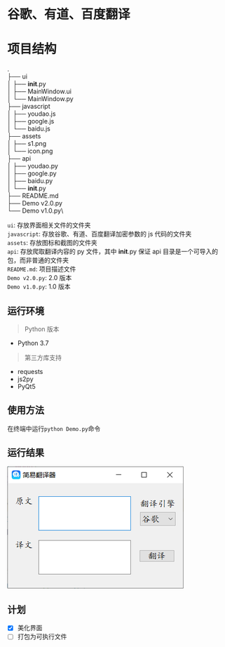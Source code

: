 # 谷歌、有道、百度翻译

# 项目结构
.\
├── ui\
│   ├── __init__.py\
│   ├── MainWindow.ui\
│   └── MainWindow.py\
├── javascript\
│   ├── youdao.js\
│   ├── google.js\
│   └── baidu.js\
├── assets\
│   ├── s1.png\
│   └── icon.png\
├── api\
│   ├── youdao.py\
│   ├── google.py\
│   ├── baidu.py\
│   └── __init__.py\
├── README.md\
├── Demo v2.0.py\
└── Demo v1.0.py\

`ui`: 存放界面相关文件的文件夹  
`javascript`: 存放谷歌、有道、百度翻译加密参数的 js 代码的文件夹  
`assets`: 存放图标和截图的文件夹  
`api`: 存放爬取翻译内容的 py 文件，其中 __init__.py 保证 api 目录是一个可导入的包，而非普通的文件夹  
`README.md`: 项目描述文件  
`Demo v2.0.py`: 2.0 版本  
`Demo v1.0.py`: 1.0 版本

## 运行环境

> Python 版本
* Python 3.7
> 第三方库支持
* requests
* js2py
* PyQt5

## 使用方法
在终端中运行`python Demo.py`命令

## 运行结果

![s1](assets/s1.png)

## 计划
- [x] 美化界面
- [ ] 打包为可执行文件
